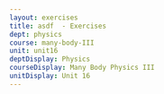 ```yaml
---
layout: exercises
title: asdf  - Exercises
dept: physics
course: many-body-III
unit: unit16
deptDisplay: Physics
courseDisplay: Many Body Physics III
unitDisplay: Unit 16
---
```

